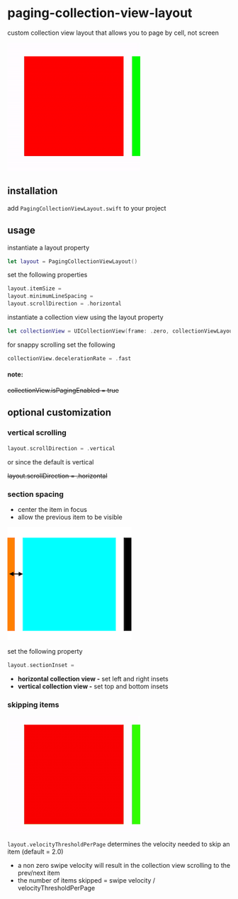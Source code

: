 # paging-collection-view-layout
custom collection view layout that allows you to page by cell, not screen

![](Media/example.gif)
## installation

add `PagingCollectionViewLayout.swift` to your project

## usage

instantiate a layout property

```swift
let layout = PagingCollectionViewLayout()
```
set the following properties
```swift
layout.itemSize = 
layout.minimumLineSpacing = 
layout.scrollDirection = .horizontal
```
instantiate a collection view using the layout property
```swift
let collectionView = UICollectionView(frame: .zero, collectionViewLayout: layout)
```
for snappy scrolling set the following
```swift
collectionView.decelerationRate = .fast
```

#### note:
~~collectionView.isPagingEnabled = true~~
## optional customization
### vertical scrolling
```swift
layout.scrollDirection = .vertical
```
or since the default is vertical

~~layout.scrollDirection = .horizontal~~
### section spacing
- center the item in focus
- allow the previous item to be visible

![](Media/spacing.png)

set the following property
```swift
layout.sectionInset = 
```
- **horizontal collection view -** set left and right insets
- **vertical collection view -** set top and bottom insets

### skipping items

![](Media/example-skip.gif)

`layout.velocityThresholdPerPage` determines the velocity needed to skip an item (default = 2.0)
- a non zero swipe velocity will result in the collection view scrolling to the prev/next item
- the number of items skipped = swipe velocity / velocityThresholdPerPage
